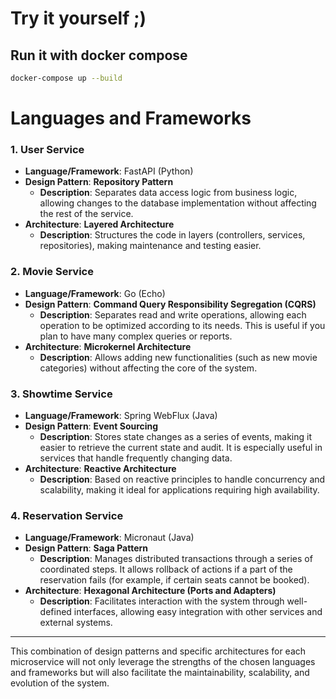 # Try it yourself ;)

## Run it with docker compose

```bash
docker-compose up --build
```

# Languages and Frameworks

### 1. **User Service**
- **Language/Framework**: FastAPI (Python)
- **Design Pattern**: **Repository Pattern**
  - **Description**: Separates data access logic from business logic, allowing changes to the database implementation without affecting the rest of the service.
- **Architecture**: **Layered Architecture**
  - **Description**: Structures the code in layers (controllers, services, repositories), making maintenance and testing easier.

### 2. **Movie Service**
- **Language/Framework**: Go (Echo)
- **Design Pattern**: **Command Query Responsibility Segregation (CQRS)**
  - **Description**: Separates read and write operations, allowing each operation to be optimized according to its needs. This is useful if you plan to have many complex queries or reports.
- **Architecture**: **Microkernel Architecture**
  - **Description**: Allows adding new functionalities (such as new movie categories) without affecting the core of the system.

### 3. **Showtime Service**
- **Language/Framework**: Spring WebFlux (Java)
- **Design Pattern**: **Event Sourcing**
  - **Description**: Stores state changes as a series of events, making it easier to retrieve the current state and audit. It is especially useful in services that handle frequently changing data.
- **Architecture**: **Reactive Architecture**
  - **Description**: Based on reactive principles to handle concurrency and scalability, making it ideal for applications requiring high availability.

### 4. **Reservation Service**
- **Language/Framework**: Micronaut (Java)
- **Design Pattern**: **Saga Pattern**
  - **Description**: Manages distributed transactions through a series of coordinated steps. It allows rollback of actions if a part of the reservation fails (for example, if certain seats cannot be booked).
- **Architecture**: **Hexagonal Architecture (Ports and Adapters)**
  - **Description**: Facilitates interaction with the system through well-defined interfaces, allowing easy integration with other services and external systems.

---

This combination of design patterns and specific architectures for each microservice will not only leverage the strengths of the chosen languages and frameworks but will also facilitate the maintainability, scalability, and evolution of the system.

